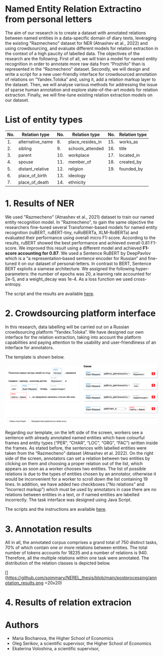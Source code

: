 # Named Entity Relation Extractino from personal letters

The aim of our research is to create a dataset with annotated relations between named entities in a data-specific domain of diary texts, leveraging the existing "Razmecheno" dataset for NER (Atnashev et al., 2022) and using crowdsourcing, and evaluate different models for relation extraction in the context of a high paucity of labelled data. The objectives of the research are the following. First of all, we will train a model for named entity recognition in order to annotate more raw data from “Prozhito” than is represented in the “Razmecheno” dataset. Secondly, we will design and write a script for a new user-friendly interface for crowdsourced annotation of relations on “Yandex.Toloka” and, using it, add a relation markup layer to the dataset. Then, we will analyse various methods for addressing the issue of sparse human annotation and explore state-of-the-art models for relation extraction. Finally, we will fine-tune existing relation extraction models on our dataset.

# List of entity types
|  No. | Relation type  | No.  | Relation type  |  No. | Relation type |
|---|---|---|---|---|---|
| 1.   | alternative_name  |  8. | place_resides_in  | 15.  | works_as  |
| 2.  |  sibling  | 9. | schools_attended  | 16.  | title  |				
| 3. |  parent | 10.  | workplace  | 17.  | located_in  |
| 4.  | spouse  | 11.  | member_of  | 18.  | created_by  |
| 5.  | distant_relative  |  12. | religion  | 19.  |  founded_by |
| 6.  |  place_of_birth | 13.  | ideology  |   |   |
| 7.  |  place_of_death | 14.  | ethnicity |   |   |
							
			
# 1. Results of NER
We used "Razmecheno" (Atnashev et al., 2021) dataset to train our named entity recognition model. In "Razmecheno", to gain the same objective the researchers fine-tuned several Transformer-based models for named entity recognition (ruBERT, ruBERT-tiny, ruRoBERTa, XLM-RoBERTa) and evaluated their performance using overall micro F1-score. According to the results, ruBERT showed the best performance and achieved overall 0.81 F1-score. We improved this result using a different model and achieved **F1-score accounting for 0.87**. We used a Sentence RuBERT by DeepPavlov which is a “a representation‑based sentence encoder for Russian” and fine-tuned it on our dataset of personal-letters. In contrast to BERT, Sentence BERT exploits a siamese architecture. We assigned the following hyper-parameters: the number of epochs was 20, a learning rate accounted for 2e-5, and a weight_decay was 1e-4. As a loss function we used cross-entropy.

The script and the results are available [here](https://github.com/soimmary/NEREL_thesis/blob/main/NER_model.ipynb).

# 2. Crowdsourcing platform interface
In this research, data labelling will be carried out on a Russian crowdsourcing platform “Yandex.Toloka”. We have designed our own interface for the relation extraction, taking into account the platform capabilities and paying attention to the usability and user-friendliness of an interface for annotators.

The template is shown below.

![alt text](https://github.com/soimmary/NEREL_thesis/blob/main/toloka_interface/interface_example.png)

Regarding our template, on the left side of the screen, workers see a sentence with already annotated named entities which have colourful frames and entity types (“PER”, “CHAR”, “LOC”, “ORG”, “FAC”) written inside the frames. As stated before, the sentences with labelled entities were taken from the “Razmecheno” dataset (Atnashev et al. 2022). On the right side of the screen, annotators can set a relation between two entities by clicking on them and choosing a proper relation out of the list, which appears as soon as a worker chooses two entities. The list of possible relations is due to the types of entities chosen by an annotator, otherwise it would be inconvenient for a worker to scroll down the list containing 19 lines. In addition, we have added two checkboxes (“No relations” and “Incorrect markup”) which must be used by annotators in case there are no relations between entities in a text, or if named entities are labelled incorrectly. The task interface was designed using Java Script.

The scripts and the instructions are available [here](https://github.com/soimmary/NEREL_thesis/tree/main/toloka_interface).

# 3. Annotation results
All in all, the annotated corpus comprises a grand total of 750 distinct tasks, 70% of which contain one or more relations between entities. The total number of tokens accounts for 18235 and a number of relations is 940. Therefore, all the multiple relations within one task were annotated. The distribution of the relation classes is depicted below.

[](https://github.com/soimmary/NEREL_thesis/blob/main/postprocessing/annotation_results.png =20x20)

# 4. Results of relation extracion

# Authors

- Maria Bocharova, the Higher School of Economics
- Oleg Serikov, a scientific supervisor, the Higher School of Economics
- Ekaterina Voloshina, a scientific supervisor, 
